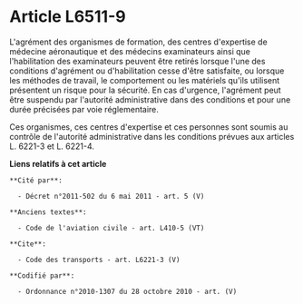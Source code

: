 # Article L6511-9

L'agrément des organismes de formation, des centres d'expertise de médecine aéronautique et des médecins examinateurs ainsi
que l'habilitation des examinateurs peuvent être retirés lorsque l'une des conditions d'agrément ou d'habilitation cesse
d'être satisfaite, ou lorsque les méthodes de travail, le comportement ou les matériels qu'ils utilisent présentent un risque
pour la sécurité. En cas d'urgence, l'agrément peut être suspendu par l'autorité administrative dans des conditions et pour
une durée précisées par voie réglementaire. 

Ces organismes, ces centres d'expertise et ces personnes sont soumis au contrôle de l'autorité administrative dans les
conditions prévues aux articles L. 6221-3 et L. 6221-4.

**Liens relatifs à cet article**

	**Cité par**:

	  - Décret n°2011-502 du 6 mai 2011 - art. 5 (V)

	**Anciens textes**:

	  - Code de l'aviation civile - art. L410-5 (VT)

	**Cite**:

	  - Code des transports - art. L6221-3 (V)

	**Codifié par**:

	  - Ordonnance n°2010-1307 du 28 octobre 2010 - art. (V)
